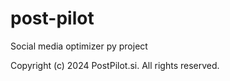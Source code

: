 # post-pilot
Social media optimizer py project

Copyright (c) 2024 PostPilot.si. All rights reserved.
